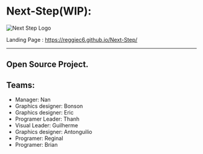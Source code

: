 # Next-Step(WIP): 

<p><img alt="Next Step Logo" title="Next-Step" src="https://lifedemonstration.com/wp-content/uploads/2017/09/next-step.png" /></p>

Landing Page : https://reggiec6.github.io/Next-Step/
<hr/>
<h2><strong>Open Source Project.</strong></h2>

<p></p>

<h2>Teams:</h2>
<ul>
<li>Manager: Nan</li>
<li>Graphics designer: Bonson </li>
<li>Graphics designer: Eric</li>
<li>Programer Leader: Thanh</li>
<li>Visual Leader: Guilherme</li>
<li>Graphics designer: Antonguilio</li>
<li>Programer: Reginal</li>
<li>Programer: Brian</li>
</ul>
